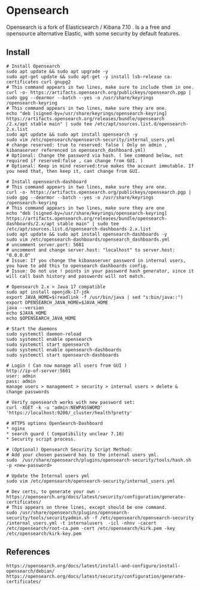 Opensearch
==========

Opensearch is a fork of Elasticsearch / Kibana 7.10 . Is a a free and opensource alternative Elastic, with some security by default features. 

Install
-------

    # Install Opensearch
    sudo apt update && sudo apt upgrade -y
    sudo apt-get update && sudo apt-get -y install lsb-release ca-certificates curl gnupg2
    # This command appears in two lines, make sure to include them in one.
    curl -o- https://artifacts.opensearch.org/publickeys/opensearch.pgp | sudo gpg --dearmor --batch --yes -o /usr/share/keyrings 
    /opensearch-keyring
    # This command appears in two lines, make sure they are one. 
    echo "deb [signed-by=/usr/share/keyrings/opensearch-keyring] https://artifacts.opensearch.org/releases/bundle/opensearch  
    /2.x/apt stable main" | sudo tee /etc/apt/sources.list.d/opensearch-2.x.list
    sudo apt update && sudo apt install opensearch -y 
    sudo vim /etc/opensearch/opensearch-security/internal_users.yml
    # change reserved: true to reserved: false ( Only on admin , kibanaserver referenced in opensearch_dashboard.yml)
    # Optional: Change the password via hash. ( See command below, not required if reserved:false , can change from GUI. )
    # Optional: Keep in mind reserved:true makes the account immutable. If you need that, then keep it, cant change from GUI.
    
    # Install opensearch-dashboard
    # This command appears in two lines, make sure they are one. 
    curl -o- https://artifacts.opensearch.org/publickeys/opensearch.pgp | sudo gpg --dearmor --batch --yes -o /usr/share/keyrings 
    /opensearch-keyring
    # This command appears in two lines, make sure they are one
    echo "deb [signed-by=/usr/share/keyrings/opensearch-keyring] https://artifacts.opensearch.org/releases/bundle/opensearch- 
    dashboards/2.x/apt stable main" | sudo tee /etc/apt/sources.list.d/opensearch-dashboards-2.x.list
    sudo apt update && sudo apt install opensearch-dashboards -y 
    sudo vim /etc/opensearch-dashboards/opensearch_dashboards.yml
    # uncomment server.port: 5601 
    # uncomment and change server.host: "localhost" to server.host: "0.0.0.0"
    # Issue: If you change the kibanaserver password in internal users, you have to add this to opensearch dashboards config.
    # Issue: Do not use ! points in your password hash generator, since it will call bash history and passwords will not match. 

    # Opensearch 2.x > Java 17 compatible
    sudo apt install openjdk-17-jdk 
    export JAVA_HOME=$(readlink -f /usr/bin/java | sed "s:bin/java::") 
    export OPENSEARCH_JAVA_HOME=$JAVA_HOME 
    java --version 
    echo $JAVA_HOME  
    echo $OPENSEARCH_JAVA_HOME 

    # Start the daemons
    sudo systemctl daemon-reload
    sudo systemctl enable opensearch
    sudo systemctl start opensearch
    sudo systemctl enable opensearch-dashboards
    sudo systemctl start opensearch-dashboards

    # Login ( Can now manage all users from GUI ) 
    http://ip-of-server:5601
    user: admin
    pass: admin
    manage users > management > security > internal users > delete & change passwords

    # Verify opensearch works with new password set:
    curl -XGET -k -u 'admin:NEWPASSWORD' 'https://localhost:9200/_cluster/health?pretty'

    # HTTPS options OpenSearch-Dashboard
    * nginx
    * search guard ( Compatibility unclear 7.10) 
    * Security script process.

    # (Optional) Opensearch Security Script Method:
    # Add your chosen password has to the internal users yml.
    sudo  /usr/share/opensearch/plugins/opensearch-security/tools/hash.sh -p <new-password>

    # Update the Internal users yml
    sudo vim /etc/opensearch/opensearch-security/internal_users.yml

    # Dev certs, to generate your own - https://opensearch.org/docs/latest/security/configuration/generate-certificates/
    # This appears on three lines, except should be one command. 
    sudo /usr/share/opensearch/plugins/opensearch-security/tools/securityadmin.sh -f /etc/opensearch/opensearch-security 
    /internal_users.yml -t internalusers  -icl -nhnv -cacert /etc/opensearch/root-ca.pem -cert /etc/opensearch/kirk.pem -key 
    /etc/opensearch/kirk-key.pem

References
----------

    https://opensearch.org/docs/latest/install-and-configure/install-opensearch/debian/
    https://opensearch.org/docs/latest/security/configuration/generate-certificates/
    
